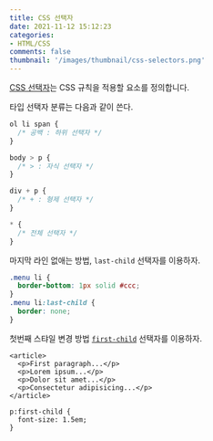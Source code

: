```yaml
---
title: CSS 선택자
date: 2021-11-12 15:12:23
categories:
- HTML/CSS
comments: false
thumbnail: '/images/thumbnail/css-selectors.png'
---
```


[CSS 선택자](https://developer.mozilla.org/ko/docs/Web/CSS/CSS_Selectors)는 CSS 규칙을 적용할 요소를 정의합니다.

타입 선택자 분류는 다음과 같이 쓴다.

```css
ol li span {
  /* 공백 : 하위 선택자 */
}

body > p {
  /* > : 자식 선택자 */
}

div + p {
  /* + : 형제 선택자 */
}

* {
  /* 전체 선택자 */
}
```

마지막 라인 없애는 방법, `last-child` 선택자를 이용하자.

```css
.menu li {
  border-bottom: 1px solid #ccc;
}
.menu li:last-child {
  border: none;
}
```

첫번째 스탸일 변경 방법 [`first-child`](https://developer.mozilla.org/ko/docs/Web/CSS/:first-child) 선택자를 이용하자.

```
<article>
  <p>First paragraph...</p>
  <p>Lorem ipsum...</p>
  <p>Dolor sit amet...</p>
  <p>Consectetur adipisicing...</p>
</article>
```

```
p:first-child {
  font-size: 1.5em;
}
```